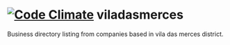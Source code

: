 [![Code Climate](https://codeclimate.com/repos/5285018513d6371b65002035/badges/bbaf2bfc470277d326bf/gpa.png)](https://codeclimate.com/repos/5285018513d6371b65002035/feed)
viladasmerces
=============

Business directory listing from companies based in vila das merces district.
